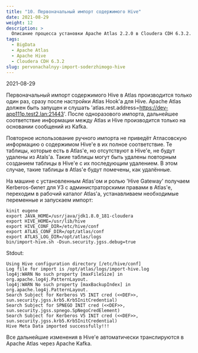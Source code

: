 ```yaml
---
title: "10. Первоначальный импорт содержимого Hive"
date: 2021-08-29
weight: 12
description: >
  Описание процесса установки Apache Atlas 2.2.0 в Cloudera CDH 6.3.2.
tags:
  - BigData
  - Apache Atlas
  - Apache Hive
  - Cloudera CDH 6.3.2
slug: pervonachalnyy-import-soderzhimogo-hive
---
```


2021-08-29

Первоначальный импорт содержимого Hive в Atlas производится только один раз, сразу после настройки Atlas Hook'а для Hive. Apache Atlas должен быть запущен и слушать 'atlas.rest.address=https://dev-app111p.test2.lan:21443'. После одноразового импорта, дальнейшее соответствие информации между Atlas и Hive производится только на основании сообщений из Kafka.

Повторное использование ручного импорта не приведёт Атласовскую информацию о содержимом Hive'е в их полное соответствие. Те таблицы, которые есть в Atlas'е, но отсутствуют в Hive'е, не будут удалены из Atals'а. Такие таблицы могут быть удалены повторным созданием таблицы в Hive'е с их последующим удалением. В этом случае, такие таблицы в Atlas'е будут помечены, как удалённые.

На машине с установленным Atlas'ом и ролью 'Hive Gateway' получаем Kerberos-билет для УЗ с администраторскими правами в Atlas'е, переходим в рабочий каталог Atlas'а, устанавливаем необходимые переменные и запускаем импорт:
```
kinit eugene
export JAVA_HOME=/usr/java/jdk1.8.0_181-cloudera
export HIVE_HOME=/usr/lib/hive
export HIVE_CONF_DIR=/etc/hive/conf
export ATLAS_CONF_DIR=/opt/atlas/conf
export ATLAS_LOG_DIR=/opt/atlas/logs
bin/import-hive.sh -Dsun.security.jgss.debug=true
```

Stdout:
```
Using Hive configuration directory [/etc/hive/conf]
Log file for import is /opt/atlas/logs/import-hive.log
log4j:WARN No such property [maxFileSize] in org.apache.log4j.PatternLayout.
log4j:WARN No such property [maxBackupIndex] in org.apache.log4j.PatternLayout.
Search Subject for Kerberos V5 INIT cred (<<DEF>>, sun.security.jgss.krb5.Krb5InitCredential)
Search Subject for SPNEGO INIT cred (<<DEF>>, sun.security.jgss.spnego.SpNegoCredElement)
Search Subject for Kerberos V5 INIT cred (<<DEF>>, sun.security.jgss.krb5.Krb5InitCredential)
Hive Meta Data imported successfully!!!
```

Все дальнейшие изменения в Hive'е автоматически транслируются в Apache Atlas через Apache Kafka.
